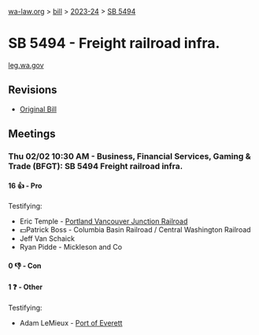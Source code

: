 [wa-law.org](/) > [bill](/bill/) > [2023-24](/bill/2023-24/) > [SB 5494](/bill/2023-24/sb/5494/)

# SB 5494 - Freight railroad infra.
[leg.wa.gov](https://app.leg.wa.gov/billsummary?BillNumber=5494&Year=2023&Initiative=false)

## Revisions
* [Original Bill](1/)

## Meetings
### Thu 02/02 10:30 AM - Business, Financial Services, Gaming & Trade (BFGT): SB 5494 Freight railroad infra.
#### 16 👍 - Pro
Testifying:
* Eric Temple - [Portland Vancouver Junction Railroad](/org/portland_vancouver_junction_railroad/)
* 💵Patrick Boss - Columbia Basin Railroad / Central Washington Railroad
* Jeff Van Schaick
* Ryan Pidde - Mickleson and Co

#### 0 👎 - Con

#### 1 ❓ - Other
Testifying:
* Adam LeMieux - [Port of Everett](/org/port_of_everett/)
